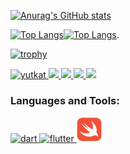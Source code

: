 
[![Anurag's GitHub stats](https://github-readme-stats.vercel.app/api?username=iseruuuuu)](https://github.com/iseruuuuu/github-readme-stats)

  
[![Top Langs](https://github-readme-stats.vercel.app/api/top-langs/?username=iseruuuuu)](https://github.com/iseruuuuu/github-readme-stats)[![Top Langs](https://github-readme-stats.vercel.app/api/top-langs/?username=iseruuuuu&layout=compact)](https://github.com/iseruuuuu/github-readme-stats).   




[![trophy](https://github-profile-trophy.vercel.app/?username=iseruuuuu)](https://github.com/iseruuuuu/github-profile-trophy)





<p align="left"> 
  <a href="https://github.com/iseruuuuu/iseruuuuu/">
    <img src="https://komarev.com/ghpvc/?username=iseruuuuu" alt="yutkat" />
  </a>

  <a href="http://twitter.com/isekiryu">
    <img height="20" src="https://img.shields.io/twitter/follow/isekiryu?label=Twitter&logo=twitter&style=flat" />
  </a>
  
  <a href="https://github.com/iseruuuuu">
    <img height="20" src="https://img.shields.io/github/followers/iseruuuuu?label=follow&logo=github&style=flat" />
  </a>
  
  <a href="http://qiita.com/iseruuuuu">
    <img height="20" src="https://qiita-badge.apiapi.app/s/iseruuuuu/posts.svg" />
  </a>
  <//qiita.com/iseruuuuu">
    <img height="20" src="https://qiita-badge.apiapi.app/s/iseruuuuu/contributions.svg" />
  </a>   
    
</p>

 <h3 align="left">Languages and Tools:</h3>
<p align="left"> <a href="https://dart.dev" target="_blank"> <img src="https://www.vectorlogo.zone/logos/dartlang/dartlang-icon.svg" alt="dart" width="40" height="40"/> </a> <a href="https://flutter.dev" target="_blank"> <img src="https://www.vectorlogo.zone/logos/flutterio/flutterio-icon.svg" alt="flutter" width="40" height="40"/> </a> <a href="https://developer.apple.com/swift/" target="_blank"> <img src="https://raw.githubusercontent.com/devicons/devicon/master/icons/swift/swift-original.svg" alt="swift" width="40" height="40"/> </a> </p>
  <!--
    https://github.com/anuraghazra/github-readme-stats
    ![](https://raw.githubusercontent.com/iseruuuuu/github-profile-summary-cards-example/master/profile-summary-card-output/vue/0-profile-details.svg)
      ![](https://raw.githubusercontent.com/vn7n24fzkq/github-profile-summary-cards-example/master/profile-summary-card-output/nord_bright/0-profile-details.svg)

    -->
